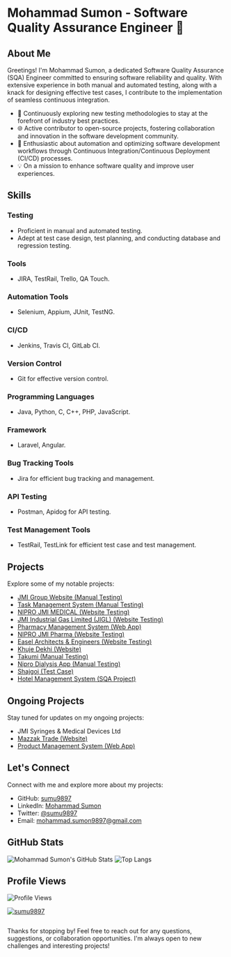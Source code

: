 # Mohammad Sumon - Software Quality Assurance Engineer 👋

## About Me

Greetings! I'm Mohammad Sumon, a dedicated Software Quality Assurance (SQA) Engineer committed to ensuring software reliability and quality. With extensive experience in both manual and automated testing, along with a knack for designing effective test cases, I contribute to the implementation of seamless continuous integration.

- 🔬 Continuously exploring new testing methodologies to stay at the forefront of industry best practices.
- 🌐 Active contributor to open-source projects, fostering collaboration and innovation in the software development community.
- 🚀 Enthusiastic about automation and optimizing software development workflows through Continuous Integration/Continuous Deployment (CI/CD) processes.
- 💡 On a mission to enhance software quality and improve user experiences.

## Skills

### Testing
- Proficient in manual and automated testing.
- Adept at test case design, test planning, and conducting database and regression testing.

### Tools
- JIRA, TestRail, Trello, QA Touch.

### Automation Tools
- Selenium, Appium, JUnit, TestNG.

### CI/CD
- Jenkins, Travis CI, GitLab CI.

### Version Control
- Git for effective version control.

### Programming Languages
- Java, Python, C, C++, PHP, JavaScript.

### Framework
- Laravel, Angular.

### Bug Tracking Tools
- Jira for efficient bug tracking and management.

### API Testing
- Postman, Apidog for API testing.

### Test Management Tools
- TestRail, TestLink for efficient test case and test management.

## Projects

Explore some of my notable projects:

- [JMI Group Website (Manual Testing)](https://github.com/sumu9897/JMI-Group-Test)
- [Task Management System (Manual Testing)](https://github.com/sumu9897/Task-Management)
- [NIPRO JMI MEDICAL (Website Testing)](https://github.com/sumu9897/NIPRO-JMI-MEDICAL)
- [JMI Industrial Gas Limited (JIGL) (Website Testing)](https://github.com/sumu9897/JMI-Gas)
- [Pharmacy Management System (Web App)](https://github.com/sumu9897/Pharmacy-M-S)
- [NIPRO JMI Pharma (Website Testing)](https://github.com/sumu9897/NIPRO-JMI-Pharma)
- [Easel Architects & Engineers (Website Testing)](https://github.com/sumu9897/Easel-Architects)
- [Khuje Dekhi (Website)](https://khujedekhi.com/)
- [Takumi (Manual Testing)](https://github.com/sumu9897/Takumi)
- [Nipro Dialysis App (Manual Testing)](https://github.com/sumu9897/Nipro-Dialysis-App)
- [Shajgoj (Test Case)](https://github.com/sumu9897/Test-Case/tree/main/Shajgoj)
- [Hotel Management System (SQA Project)](https://github.com/sumu9897/S-Q-T)

## Ongoing Projects

Stay tuned for updates on my ongoing projects:

- JMI Syringes & Medical Devices Ltd
- [Mazzak Trade (Website)](https://github.com/sumu9897/Mazzak-Trade-Website)
- [Product Management System (Web App)](https://github.com/sumu9897/Product-Management-System)

## Let's Connect

Connect with me and explore more about my projects:
- GitHub: [sumu9897](https://github.com/sumu9897)
- LinkedIn: [Mohammad Sumon](https://www.linkedin.com/in/md-sumon9897/)
- Twitter: [@sumu9897](https://twitter.com/sumu9897)
- Email: mohammad.sumon9897@gmail.com

## GitHub Stats

![Mohammad Sumon's GitHub Stats](https://github-readme-stats.vercel.app/api?username=sumu9897&show_icons=true&count_private=true&hide=contribs)
![Top Langs](https://github-readme-stats.vercel.app/api/top-langs/?username=sumu9897&layout=compact)

## Profile Views

![Profile Views](https://komarev.com/ghpvc/?username=sumu9897&color=brightgreen)

<p align="left">
  <a href="https://github.com/ryo-ma/github-profile-trophy">
    <img src="https://github-profile-trophy.vercel.app/?username=sumu9897" alt="sumu9897" />
  </a>
</p>

<p align="left">
  <a href="https://twitter.com/" target="blank">
    <img src="https://img.shields.io/twitter/follow/?logo=twitter&style=for-the-badge" alt="" />
  </a>
</p>

Thanks for stopping by! Feel free to reach out for any questions, suggestions, or collaboration opportunities. I'm always open to new challenges and interesting projects!

